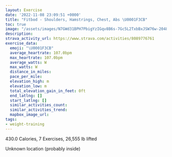 ```yaml
---
layout: Exercise
date: '2022-11-08 23:09:51 +0000'
title: "Fitbod - Shoulders, Hamstrings, Chest, Abs \U0001F3CB️"
toc: true
image: "/assets/images/N7GWd31BPH7PbigYzIGqv8B6s-7Gc5L2TxbBxJSW76w-2048x1152.jpg.jpeg"
description:
strava_activity_url: https://www.strava.com/activities/8089776761
exercise_data:
  emoji: "\U0001F3CB️"
  average_heartrate: 107.0bpm
  max_heartrate: 107.0bpm
  average_watts: W
  max_watts: W
  distance_in_miles:
  pace_per_mile:
  elevation_high: m
  elevation_low: m
  total_elevation_gain_in_feet: 0ft
  end_latlng: []
  start_latlng: []
  similar_activities_count:
  similar_activities_trend:
  mapbox_image_url:
tags:
- weight-training
---
```


430.0 Calories, 7 Exercises, 26,555 lb lifted

Unknown location (probably inside)
